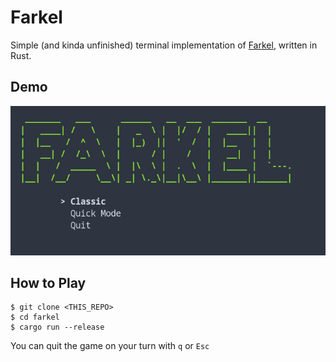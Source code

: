 # Farkel

Simple (and kinda unfinished) terminal implementation of [Farkel](https://en.wikipedia.org/wiki/Farkle), written in Rust.

## Demo

<img src="./demo/demo.gif" alt="demo">

## How to Play

```
$ git clone <THIS_REPO>
$ cd farkel
$ cargo run --release
```

You can quit the game on your turn with `q` or `Esc`